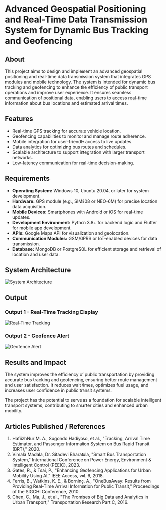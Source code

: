# Advanced Geospatial Positioning and Real-Time Data Transmission System for Dynamic Bus Tracking and Geofencing

## About
This project aims to design and implement an advanced geospatial positioning and real-time data transmission system that integrates GPS modules and mobile technology. The system is intended for dynamic bus tracking and geofencing to enhance the efficiency of public transport operations and improve user experience. It ensures seamless communication of positional data, enabling users to access real-time information about bus locations and estimated arrival times.

## Features
- Real-time GPS tracking for accurate vehicle location.
- Geofencing capabilities to monitor and manage route adherence.
- Mobile integration for user-friendly access to live updates.
- Data analytics for optimizing bus routes and schedules.
- Scalable architecture to support integration with larger transport networks.
- Low-latency communication for real-time decision-making.

## Requirements
- **Operating System:** Windows 10, Ubuntu 20.04, or later for system development.
- **Hardware:** GPS module (e.g., SIM808 or NEO-6M) for precise location data acquisition.
- **Mobile Devices:** Smartphones with Android or iOS for real-time updates.
- **Development Environment:** Python 3.8+ for backend logic and Flutter for mobile app development.
- **APIs:** Google Maps API for visualization and geolocation.
- **Communication Modules:** GSM/GPRS or IoT-enabled devices for data transmission.
- **Database:** MongoDB or PostgreSQL for efficient storage and retrieval of location and user data.

## System Architecture
![System Architecture](https://github.com/<<yourusername>>/Advanced-Geospatial-System/assets/example.png)

## Output

### Output 1 - Real-Time Tracking Display
![Real-Time Tracking](https://github.com/<<yourusername>>/Advanced-Geospatial-System/assets/output1.png)

### Output 2 - Geofence Alert
![Geofence Alert](https://github.com/<<yourusername>>/Advanced-Geospatial-System/assets/output2.png)

## Results and Impact
The system improves the efficiency of public transportation by providing accurate bus tracking and geofencing, ensuring better route management and user satisfaction. It reduces wait times, optimizes fuel usage, and increases user confidence in public transit systems.

The project has the potential to serve as a foundation for scalable intelligent transport systems, contributing to smarter cities and enhanced urban mobility.

## Articles Published / References
1. HafiizhNur M. A., Sugondo Hadiyoso, et al., "Tracking, Arrival Time Estimator, and Passenger Information System on Bus Rapid Transit (BRT)," 2020.  
2. Vimala Madala, Dr. Sitadevi Bharatula, "Smart Bus Transportation System," International Conference on Power Energy, Environment & Intelligent Control (PEEIC), 2023.  
3. Gates, R., & Tsai, P., "Enhancing Geofencing Applications for Urban Mobility Using AI," IEEE Access, vol. 6, 2018.  
4. Ferris, B., Watkins, K. E., & Borning, A., "OneBusAway: Results from Providing Real-Time Arrival Information for Public Transit," Proceedings of the SIGCHI Conference, 2010.  
5. Chen, C., Ma, J., et al., "The Promises of Big Data and Analytics in Urban Transport," Transportation Research Part C, 2016.



